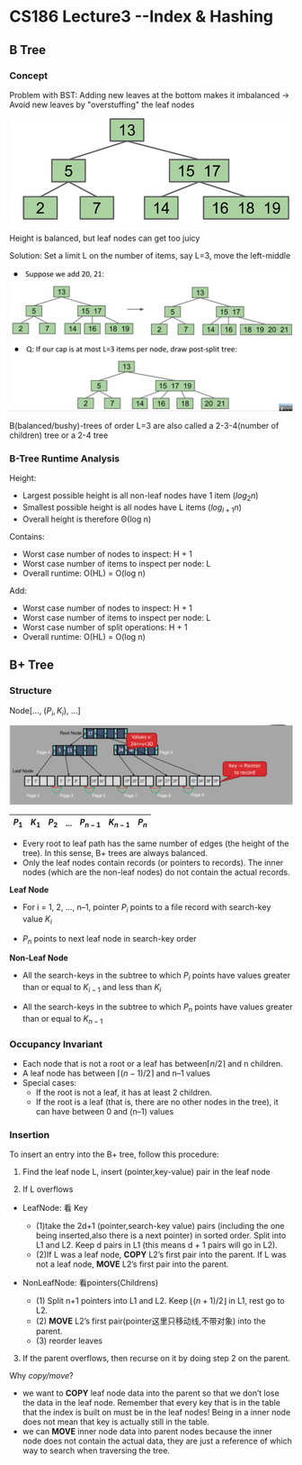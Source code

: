 # CS186 Lecture3 --Index & Hashing
## B Tree
### Concept
Problem with BST: Adding new leaves at the bottom makes it imbalanced
-> Avoid new leaves by "overstuffing" the leaf nodes

![20221201211741](https://raw.githubusercontent.com/zxc2012/image/main/20221201211741.png)

Height is balanced, but leaf nodes can get too juicy

Solution: Set a limit L on the number of items, say L=3, move the left-middle

![20221201212635](https://raw.githubusercontent.com/zxc2012/image/main/20221201212635.png)

B(balanced/bushy)-trees of order L=3 are also called a 2-3-4(number of children) tree or a 2-4 tree

### B-Tree Runtime Analysis

Height: 
- Largest possible height is all non-leaf nodes have 1 item ($log_2n$)
- Smallest possible height is all nodes have L items ($log_{l+1}n$)
- Overall height is therefore Θ(log n) 

Contains:
- Worst case number of nodes to inspect: H + 1
- Worst case number of items to inspect per node: L
- Overall runtime: O(HL) = O(log n)

Add:
- Worst case number of nodes to inspect: H + 1
- Worst case number of items to inspect per node: L
- Worst case number of split operations: H + 1
- Overall runtime: O(HL) = O(log n)




## B+ Tree

### Structure

Node[…, ($P_i,K_i$), …] 

![20210528150834](https://raw.githubusercontent.com/zxc2012/image/main/20210528150834.png)

|$P_1$|$K_1$|$P_2$|...|$P_{n-1}$|$K_{n-1}$|$P_n$|
|-|-|-|-|-|-|-|

- Every root to leaf path has the same number of edges (the height of the tree). In this
sense, B+ trees are always balanced. 
- Only the leaf nodes contain records (or pointers to records). The
inner nodes (which are the non-leaf nodes) do not contain the actual records.

**Leaf Node**

- For i = 1, 2, ..., n–1, pointer $P_i$ points to a file record with search-key value $K_i$

- $P_n$ points to next leaf node in search-key order

**Non-Leaf Node**

- All the search-keys in the subtree to which $P_i$ points have values greater than or equal to $K_{i-1}$ and less than $K_i$ 

- All the search-keys in the subtree to which $P_n$ points have values greater than or equal to $K_{n-1}$

### Occupancy Invariant

- Each node that is not a root or a leaf has between$\lceil n/2 \rceil$ and n children.
- A leaf node has between $\lceil (n-1)/2 \rceil$ and n–1 values
- Special cases: 
    - If the root is not a leaf, it has at least 2 children.
    - If the root is a leaf (that is, there are no other nodes in the tree), it can have between 0 and (n–1) values

### Insertion

To insert an entry into the B+ tree, follow this procedure:

1. Find the leaf node L, insert (pointer,key-value) pair in the leaf node

2. If L overflows
- LeafNode: 看 Key

    - (1)take the 2d+1 (pointer,search-key value) pairs (including the one being inserted,also there is a next pointer) in sorted order. Split into L1 and L2. Keep d pairs in L1 (this means d + 1 pairs will go in L2).
    - (2)If L was a leaf node, **COPY** L2’s first pair into the parent.
    If L was not a leaf node, **MOVE** L2’s first pair into the parent.

- NonLeafNode: 看pointers(Childrens)

    - (1) Split n+1 pointers into L1 and L2. 
    Keep $\lfloor{(n+1)/2}\rfloor$ in L1, rest go to L2.
    - (2) **MOVE** L2’s first pair(pointer这里只移动线,不带对象) into the parent.
    - (3) reorder leaves

3. If the parent overflows, then recurse on it by doing step 2 on the parent.

Why *copy/move*?

- we want to **COPY** leaf node data into the parent so that we don’t lose the data in the
leaf node. Remember that every key that is in the table that the index is built on must be in
the leaf nodes! Being in a inner node does not mean that key is actually still in the table.
- we can **MOVE** inner node data into parent nodes because the inner node does
not contain the actual data, they are just a reference of which way to search when traversing the tree.